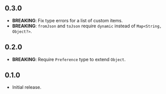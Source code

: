 ## 0.3.0

- **BREAKING**: Fix type errors for a list of custom items.
- **BREAKING**: `fromJson` and `toJson` require `dynamic` instead of `Map<String, Object?>`.

## 0.2.0

- **BREAKING**: Require `Preference` type to extend `Object`.

## 0.1.0

- Initial release.
